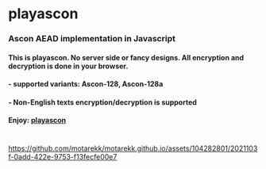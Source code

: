# playascon

### Ascon AEAD implementation in Javascript 
#### This is playascon. No server side or fancy designs. All encryption and decryption is done in your browser.

#### - supported variants: Ascon-128, Ascon-128a
#### - Non-English texts encryption/decryption is supported
#### Enjoy: [playascon](https://motarekk.github.io/)
#
https://github.com/motarekk/motarekk.github.io/assets/104282801/2021103f-0add-422e-9753-f13fecfe00e7

